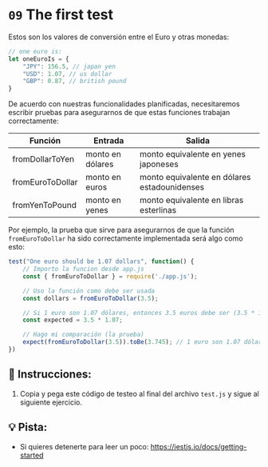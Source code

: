 # `09` The first test

Estos son los valores de conversión entre el Euro y otras monedas:

```js
// one euro is:
let oneEuroIs = {
    "JPY": 156.5, // japan yen
    "USD": 1.07, // us dollar
    "GBP": 0.87, // british pound
}
```

De acuerdo con nuestras funcionalidades planificadas, necesitaremos escribir pruebas para asegurarnos de que estas funciones trabajan correctamente:

| Función           | Entrada             | Salida                                      |
| ----------------- | ------------------ | -------------------------------------------- |
| fromDollarToYen   | monto en dólares   | monto equivalente en yenes japoneses        |
| fromEuroToDollar  | monto en euros     | monto equivalente en dólares estadounidenses |
| fromYenToPound    | monto en yenes     | monto equivalente en libras esterlinas       |

Por ejemplo, la prueba que sirve para asegurarnos de que la función `fromEuroToDollar` ha sido correctamente implementada será algo como esto:

```js
test("One euro should be 1.07 dollars", function() {
    // Importo la funcion desde app.js
    const { fromEuroToDollar } = require('./app.js');

    // Uso la función como debe ser usada
    const dollars = fromEuroToDollar(3.5);

    // Si 1 euro son 1.07 dólares, entonces 3.5 euros debe ser (3.5 * 1.07)
    const expected = 3.5 * 1.07;

    // Hago mi comparación (la prueba)
    expect(fromEuroToDollar(3.5)).toBe(3.745); // 1 euro son 1.07 dólares, entonces 3.5 euros deberían ser = (3.5 * 1.07)
})
```

## 📝 Instrucciones:

1. Copia y pega este código de testeo al final del archivo `test.js` y sigue al siguiente ejercicio.

## 💡 Pista:

+ Si quieres detenerte para leer un poco: https://jestjs.io/docs/getting-started
